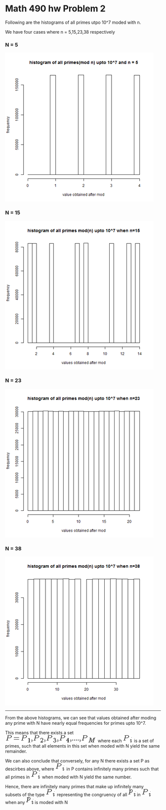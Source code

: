 Math 490 hw Problem 2
==================

Following are the histograms of all primes utpo 10^7 moded with n. 

We have four cases where n = 5,15,23,38 respectively

### N = 5

![5](5.png)

### N = 15

![15](15.png)

### N = 23

![23](23.png)

### N = 38
	
![38](38.png)
			
****

From the above histograms, we can see that values obtained after moding any prime with N  have nearly equal frequencies for primes
upto 10^7. 

This means that there exists a set ![Set Equation](setequation.png)  where each
![P_i](pi.png) is a set of primes, such that all elements in this set when moded with N yield the same remainder.

We can also conclude that conversely, for any N there exists a set P as descirbes above, where
![P_i](pi.png) in P contains infinitely many primes such that all primes in ![P_i](pi.png)
when moded with N yield the same number. 

Hence, there are infinitely many primes that make up infinitely many subsets of the type ![P_i](pi.png)
representing the congruency of all ![Small P_i](smallpi.png) in ![P_i](pi.png) when any ![Small P_i](smallpi.png)
is moded with N



